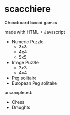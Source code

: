 # scacchiere

Chessboard based games

made with HTML + Javascript

- Numeric Puzzle
  - 3x3
  - 4x4
  - 5x5
- Image Puzzle
  - 3x3
  - 4x4
- Peg solitaire
- European Peg solitaire

uncompleted:
- Chess
- Draughts
